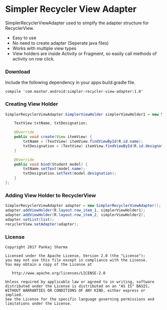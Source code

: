 # Simpler Recycler View Adapter

SimplerRecyclerViewAdapter used to simplfy the adapter structure for RecyclerView.
  - Easy to use
  - No need to create adapter (Seperate java files)
  - Works with multiple view types
  - View holders are inside Activity or Fragment, so easily call methods of activity on row click.

### Download
Include the following dependency in your apps build.gradle file.
```
compile 'com.master.android:simpler-recycler-view-adapter:1.0'
```

### Creating View Holder
```java
SimplerRecyclerViewAdapter.SimplerViewHolder simplerViewHolder1 = new SimplerRecyclerViewAdapter.SimplerViewHolder<Student>() {

    TextView txtName, txtDesignation;

    @Override
    public void create(View itemView) {
        txtName = (TextView) itemView.findViewById(R.id.name);
        txtDesignation = (TextView) itemView.findViewById(R.id.designation);
    }

    @Override
    public void bind(Student model) {
        txtName.setText(model.name);
        txtDesignation.setText(model.designation);
    }
};
```

### Adding View Holder to RecyclerView
```java
SimplerRecyclerViewAdapter adapter = new SimplerRecyclerViewAdapter();
adapter.addViewHolder(R.layout.row_item_1, simplerViewHolder1);
adapter.addViewHolder(R.layout.row_item_2, simplerViewHolder2);
adapter.setList(list);
recyclerView.setAdapter(adapter);
```
### License
```
Copyright 2017 Pankaj Sharma

Licensed under the Apache License, Version 2.0 (the "License");
you may not use this file except in compliance with the License.
You may obtain a copy of the License at

   http://www.apache.org/licenses/LICENSE-2.0

Unless required by applicable law or agreed to in writing, software
distributed under the License is distributed on an "AS IS" BASIS,
WITHOUT WARRANTIES OR CONDITIONS OF ANY KIND, either express or implied.
See the License for the specific language governing permissions and
limitations under the License.
```
